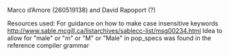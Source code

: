 Marco d’Amore (260519138)
and
David Rapoport (?)

Resources used:
For guidance on how to make case insensitive keywords
http://www.sable.mcgill.ca/listarchives/sablecc-list/msg00234.html
Idea to allow for "male" or "m" or "M" or "Male" in pop_specs was found in the reference compiler grammar